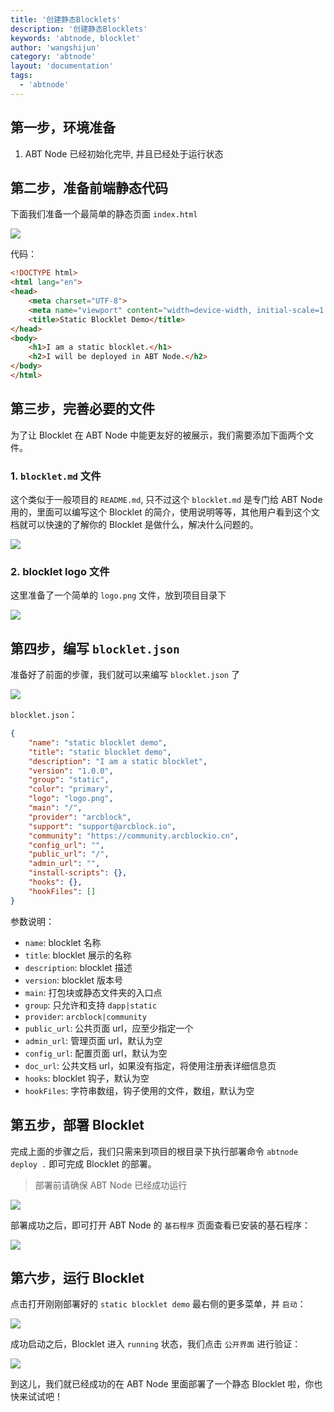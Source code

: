 ```yaml
---
title: '创建静态Blocklets'
description: '创建静态Blocklets'
keywords: 'abtnode, blocklet'
author: 'wangshijun'
category: 'abtnode'
layout: 'documentation'
tags:
  - 'abtnode'
---
```


## 第一步，环境准备

1. ABT Node 已经初始化完毕, 并且已经处于运行状态

## 第二步，准备前端静态代码

下面我们准备一个最简单的静态页面 `index.html`

![](./images/create-static-blocklet-1.png)

代码：

```html
<!DOCTYPE html>
<html lang="en">
<head>
	<meta charset="UTF-8">
	<meta name="viewport" content="width=device-width, initial-scale=1.0">
	<title>Static Blocklet Demo</title>
</head>
<body>
	<h1>I am a static blocklet.</h1>
	<h2>I will be deployed in ABT Node.</h2>
</body>
</html>
```

## 第三步，完善必要的文件

为了让 Blocklet 在 ABT Node 中能更友好的被展示，我们需要添加下面两个文件。

### 1. `blocklet.md` 文件

这个类似于一般项目的 `README.md`, 只不过这个 `blocklet.md` 是专门给 ABT Node 用的，里面可以编写这个 Blocklet 的简介，使用说明等等，其他用户看到这个文档就可以快速的了解你的 Blocklet 是做什么，解决什么问题的。

![](./images/create-static-blocklet-2.png)

### 2. blocklet logo 文件

这里准备了一个简单的 `logo.png` 文件，放到项目目录下

![](./images/create-static-blocklet-3.png)

## 第四步，编写 `blocklet.json`

准备好了前面的步骤，我们就可以来编写 `blocklet.json` 了

![](./images/create-static-blocklet-4.png)

`blocklet.json`：

```json
{
	"name": "static blocklet demo",
	"title": "static blocklet demo",
	"description": "I am a static blocklet",
	"version": "1.0.0",
	"group": "static",
	"color": "primary",
	"logo": "logo.png",
	"main": "/",
	"provider": "arcblock",
	"support": "support@arcblock.io",
	"community": "https://community.arcblockio.cn",
	"config_url": "",
	"public_url": "/",
	"admin_url": "",
	"install-scripts": {},
	"hooks": {},
	"hookFiles": []
}
```

参数说明：

- `name`: blocklet 名称
- `title`: blocklet 展示的名称
- `description`: blocklet 描述
- `version`: blocklet 版本号
- `main`: 打包块或静态文件夹的入口点
- `group`: 只允许和支持 `dapp|static`
- `provider`: `arcblock|community`
- `public_url`: 公共页面 url，应至少指定一个
- `admin_url`: 管理页面 url，默认为空
- `config_url`: 配置页面 url，默认为空
- `doc_url`: 公共文档 url，如果没有指定，将使用注册表详细信息页
- `hooks`: blocklet 钩子，默认为空
- `hookFiles`: 字符串数组，钩子使用的文件，数组，默认为空


## 第五步，部署 Blocklet

完成上面的步骤之后，我们只需来到项目的根目录下执行部署命令 `abtnode deploy .` 即可完成 Blocklet 的部署。

> 部署前请确保 ABT Node 已经成功运行

![](./images/create-static-blocklet-5.png)

部署成功之后，即可打开 ABT Node 的 `基石程序` 页面查看已安装的基石程序：

![](./images/create-static-blocklet-6-zh.png)

## 第六步，运行 Blocklet

点击打开刚刚部署好的 `static blocklet demo` 最右侧的更多菜单，并 `启动`：

![](./images/create-static-blocklet-7-zh.png)

成功启动之后，Blocklet 进入 `running` 状态，我们点击 `公开界面` 进行验证：

![](./images/create-static-blocklet-8.png)

到这儿，我们就已经成功的在 ABT Node 里面部署了一个静态 Blocklet 啦，你也快来试试吧！
